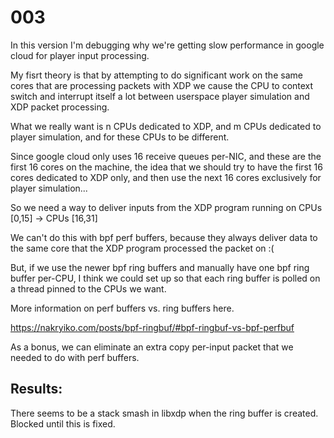 # 003

In this version I'm debugging why we're getting slow performance in google cloud for player input processing.

My fisrt theory is that by attempting to do significant work on the same cores that are processing packets with XDP we cause the CPU to context switch and interrupt itself a lot between userspace player simulation and XDP packet processing.

What we really want is n CPUs dedicated to XDP, and m CPUs dedicated to player simulation, and for these CPUs to be different.

Since google cloud only uses 16 receive queues per-NIC, and these are the first 16 cores on the machine, the idea that we should try to have the first 16 cores dedicated to XDP only, and then use the next 16 cores exclusively for player simulation...

So we need a way to deliver inputs from the XDP program running on CPUs [0,15] -> CPUs [16,31]

We can't do this with bpf perf buffers, because they always deliver data to the same core that the XDP program processed the packet on :(

But, if we use the newer bpf ring buffers and manually have one bpf ring buffer per-CPU, I think we could set up so that each ring buffer is polled on a thread pinned to the CPUs we want.

More information on perf buffers vs. ring buffers here.

https://nakryiko.com/posts/bpf-ringbuf/#bpf-ringbuf-vs-bpf-perfbuf

As a bonus, we can eliminate an extra copy per-input packet that we needed to do with perf buffers.

## Results:

There seems to be a stack smash in libxdp when the ring buffer is created. Blocked until this is fixed.
